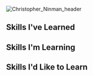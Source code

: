 ![Christopher_Ninman_header](https://user-images.githubusercontent.com/89664157/174863618-47fa59e0-f367-4f83-8b2d-bb2f40aedad2.jpg)

## Skills I've Learned
          
          
## Skills I'm Learning

## Skills I'd Like to Learn

<!--
**ctninman/ctninman** is a ✨ _special_ ✨ repository because its `README.md` (this file) appears on your GitHub profile.

Here are some ideas to get you started:


- 🔭 I’m currently working on ...
- 🌱 I’m currently learning ...
- 👯 I’m looking to collaborate on ...
- 🤔 I’m looking for help with ...
- 💬 Ask me about ...
- 📫 How to reach me: ...
- 😄 Pronouns: ...
- ⚡ Fun fact: ...
-->

